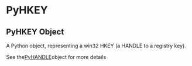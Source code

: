 # PyHKEY

## PyHKEY Object

A Python object, representing a win32 HKEY (a HANDLE to a registry key). 

See the[PyHANDLE](#pyhandle)object for more details